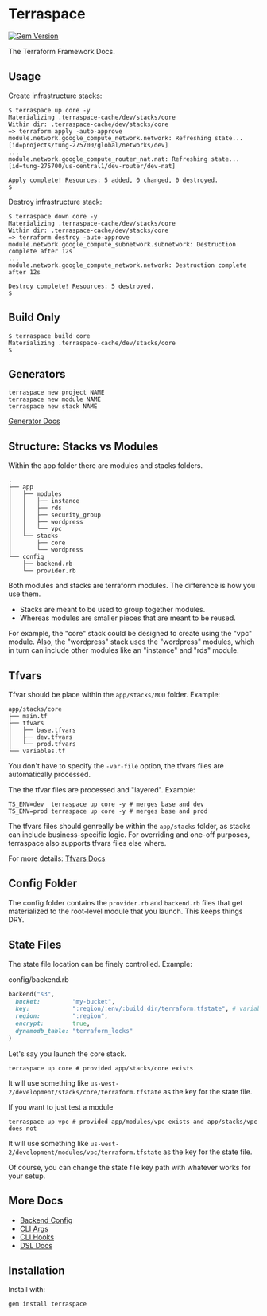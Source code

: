 # Terraspace

[![Gem Version](https://badge.fury.io/rb/terraspace.png)](http://badge.fury.io/rb/terraspace)

The Terraform Framework Docs.

## Usage

Create infrastructure stacks:

    $ terraspace up core -y
    Materializing .terraspace-cache/dev/stacks/core
    Within dir: .terraspace-cache/dev/stacks/core
    => terraform apply -auto-approve
    module.network.google_compute_network.network: Refreshing state... [id=projects/tung-275700/global/networks/dev]
    ...
    module.network.google_compute_router_nat.nat: Refreshing state... [id=tung-275700/us-central1/dev-router/dev-nat]

    Apply complete! Resources: 5 added, 0 changed, 0 destroyed.
    $

Destroy infrastructure stack:

    $ terraspace down core -y
    Materializing .terraspace-cache/dev/stacks/core
    Within dir: .terraspace-cache/dev/stacks/core
    => terraform destroy -auto-approve
    module.network.google_compute_subnetwork.subnetwork: Destruction complete after 12s
    ...
    module.network.google_compute_network.network: Destruction complete after 12s

    Destroy complete! Resources: 5 destroyed.
    $

## Build Only

    $ terraspace build core
    Materializing .terraspace-cache/dev/stacks/core
    $

## Generators

    terraspace new project NAME
    terraspace new module NAME
    terraspace new stack NAME

[Generator Docs](generators.md)

## Structure: Stacks vs Modules

Within the app folder there are modules and stacks folders.

    .
    ├── app
    │   ├── modules
    │   │   ├── instance
    │   │   ├── rds
    │   │   ├── security_group
    │   │   ├── wordpress
    │   │   └── vpc
    │   └── stacks
    │       ├── core
    │       └── wordpress
    └── config
        ├── backend.rb
        └── provider.rb

Both modules and stacks are terraform modules. The difference is how you use them.

* Stacks are meant to be used to group together modules.
* Whereas modules are smaller pieces that are meant to be reused.

For example, the "core" stack could be designed to create using the "vpc" module. Also, the "wordpress" stack uses the "wordpress" modules, which in turn can include other modules like an "instance" and "rds" module.

## Tfvars

Tfvar should be place within the `app/stacks/MOD` folder. Example:

    app/stacks/core
    ├── main.tf
    ├── tfvars
    │   ├── base.tfvars
    │   ├── dev.tfvars
    │   └── prod.tfvars
    └── variables.tf

You don't have to specify the `-var-file` option, the tfvars files are automatically processed.

The the tfvar files are processed and "layered".  Example:

    TS_ENV=dev  terraspace up core -y # merges base and dev
    TS_ENV=prod terraspace up core -y # merges base and prod

The tfvars files should genreally be within the `app/stacks` folder, as stacks can include business-specific logic.  For overriding and one-off purposes, terraspace also supports tfvars files else where.

For more details: [Tfvars Docs](tfvars.md)

## Config Folder

The config folder contains the `provider.rb` and `backend.rb` files that get materialized to the root-level module that you launch. This keeps things DRY.

## State Files

The state file location can be finely controlled. Example:

config/backend.rb

```ruby
backend("s3",
  bucket:         "my-bucket",
  key:            ":region/:env/:build_dir/terraform.tfstate", # variable notation gets expanded out by terraspace
  region:         ":region",
  encrypt:        true,
  dynamodb_table: "terraform_locks"
)
```

Let's say you launch the core stack.

    terraspace up core # provided app/stacks/core exists

It will use something like `us-west-2/development/stacks/core/terraform.tfstate` as the key for the state file.

If you want to just test a module

    terraspace up vpc # provided app/modules/vpc exists and app/stacks/vpc does not

It will use something like `us-west-2/development/modules/vpc/terraform.tfstate` as the key for the state file.

Of course, you can change the state file key path with whatever works for your setup.

## More Docs

* [Backend Config](backend-config.md)
* [CLI Args](cli-args.md)
* [CLI Hooks](cli-hooks.md)
* [DSL Docs](dsl.md)

## Installation

Install with:

    gem install terraspace
